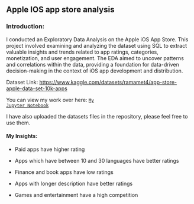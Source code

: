 ## Apple IOS app store analysis

### Introduction:

I conducted an Exploratory Data Analysis on the Apple iOS App Store. This project involved examining and analyzing the dataset using SQL to extract valuable insights and trends related to app ratings, categories, monetization, and user engagement. The EDA aimed to uncover patterns and correlations within the data, providing a foundation for data-driven decision-making in the context of iOS app development and distribution.

Dataset Link: https://www.kaggle.com/datasets/ramamet4/app-store-apple-data-set-10k-apps

You can view my work over here: <a href="https://github.com/Swapppyy/Apple-IOS-app-store-analysis/blob/main/Apple%20IOS%20app%20store%20analysis.ipynb" target="_blank"><code>My Jupyter Notebook</code></a>

I have also uploaded the datasets files in the repository, please feel free to use them.

#### My Insights:

- Paid apps have higher rating

- Apps which have between 10 and 30 languages have better ratings

- Finance and book apps have low ratings

- Apps with longer description have better ratings

- Games and entertainment have a high competition












    
